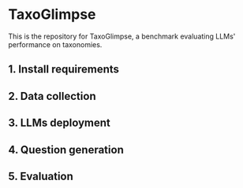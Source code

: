 # TaxoGlimpse

This is the repository for TaxoGlimpse, a benchmark evaluating LLMs' performance on taxonomies.

## 1. Install requirements

## 2. Data collection

## 3. LLMs deployment

## 4. Question generation

## 5. Evaluation
